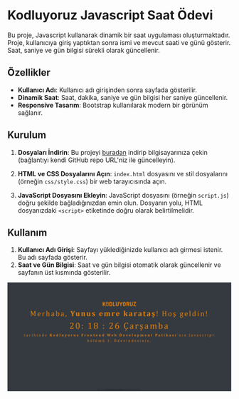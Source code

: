 # Kodluyoruz Javascript Saat Ödevi

Bu proje, Javascript kullanarak dinamik bir saat uygulaması oluşturmaktadır. Proje, kullanıcıya giriş yaptıktan sonra ismi ve mevcut saati ve günü gösterir. Saat, saniye ve gün bilgisi sürekli olarak güncellenir.

## Özellikler

- **Kullanıcı Adı**: Kullanıcı adı girişinden sonra sayfada gösterilir.
- **Dinamik Saat**: Saat, dakika, saniye ve gün bilgisi her saniye güncellenir.
- **Responsive Tasarım**: Bootstrap kullanılarak modern bir görünüm sağlanır.

## Kurulum

1. **Dosyaları İndirin**: Bu projeyi [buradan](#) indirip bilgisayarınıza çekin (bağlantıyı kendi GitHub repo URL'niz ile güncelleyin).

2. **HTML ve CSS Dosyalarını Açın**: `index.html` dosyasını ve stil dosyalarını (örneğin `css/style.css`) bir web tarayıcısında açın.

3. **JavaScript Dosyasını Ekleyin**: JavaScript dosyasını (örneğin `script.js`) doğru şekilde bağladığınızdan emin olun. Dosyanın yolu, HTML dosyanızdaki `<script>` etiketinde doğru olarak belirtilmelidir.

## Kullanım

1. **Kullanıcı Adı Girişi**: Sayfayı yüklediğinizde kullanıcı adı girmesi istenir. Bu adı sayfada gösterir.
2. **Saat ve Gün Bilgisi**: Saat ve gün bilgisi otomatik olarak güncellenir ve sayfanın üst kısmında gösterilir.

![Resim -1](https://github.com/01YunusKaratas/Front-End-Patika/blob/main/JS/JS-homework-2/img/hw2.png)




